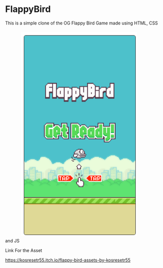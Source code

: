 # FlappyBird

This is a simple clone of the OG Flappy Bird Game made using HTML, CSS and JS
<img src = "./Asset/images/image.png" style="margin: 20px auto"><br>

<p>Link For the Asset</p>
<a href="https://kosresetr55.itch.io/flappy-bird-assets-by-kosresetr55">https://kosresetr55.itch.io/flappy-bird-assets-by-kosresetr55</a>
